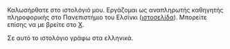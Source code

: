 Καλωσήρθατε στο ιστολόγιό μου.
Εργάζομαι ως αναπληρωτής καθηγητής πληροφορικής στο Πανεπιστήμιο του Ελσίνκι ([ιστοσελίδα](https://researchportal.helsinki.fi/en/persons/michael-mathioudakis)). Μπορείτε επίσης να με βρείτε στο [Χ](https://x.com/mmathioudakis). 

Σε αυτό το ιστολόγιο γράφω στα ελληνικά.

